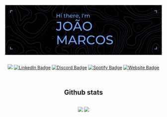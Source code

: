 <div style="display: flex; flex-direction: column; align-items: center; gap: 1rem">

<img alt="Hi, I'm João Marcos" src="./assets/cover.png" />

<span>

<a href="mailto:joaomcsferreira@gmail.com"><img src="https://img.shields.io/badge/Gmail-D14836?style=for-the-badge&logo=gmail&logoColor=white" /></a>
[![LinkedIn Badge](https://img.shields.io/badge/LinkedIn-0077B5?style=for-the-badge&logo=linkedin&logoColor=white)](https://www.linkedin.com/in/joaomcsferreira)
[![Discord Badge](https://img.shields.io/badge/Discord-7289DA?style=for-the-badge&logo=discord&logoColor=white)](https://discord.com/users/joao.ferreira#3917)
[![Spotify Badge](https://img.shields.io/badge/Spotify-1ED760?&style=for-the-badge&logo=spotify&logoColor=white)](https://open.spotify.com/user/marcosc024)
[![Website Badge](https://img.shields.io/badge/website-000000?style=for-the-badge&logo=About.me&logoColor=white)](https://portfolio-joaoferreira.vercel.app/)

</span>

<h2>Github stats</h2>

<div style="display: flex; gap: 0.25rem; height: 200px; flex-wrap: wrap">
  <img style="height: 100%" src="https://github-readme-stats.vercel.app/api?username=joaomcsferreira&show_icons=true&theme=tokyonight&count_private=true"/>

  <img style="height: 100%" src="https://github-readme-stats.vercel.app/api/top-langs/?username=joaomcsferreira&layout=compact&theme=tokyonight">
</div>

</div>
